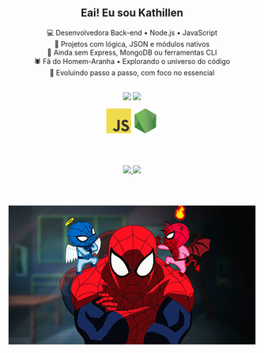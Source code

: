 <div align="center">

## Eai! Eu sou Kathillen

💻 Desenvolvedora Back-end • Node.js • JavaScript  
📁 Projetos com lógica, JSON e módulos nativos  
🚧 Ainda sem Express, MongoDB ou ferramentas CLI  
🕷️ Fã do Homem-Aranha • Explorando o universo do código  
🎯 Evoluindo passo a passo, com foco no essencial  

<br/>

<img height="180em" src="https://github-readme-stats.vercel.app/api?username=kathillen&show_icons=true&theme=dark&include_all_commits=true&count_private=true"/>
<img height="180em" src="https://github-readme-stats.vercel.app/api/top-langs/?username=kathillen&layout=compact&langs_count=16&theme=dark"/>

<br/>

<code><img height="50" src="https://raw.githubusercontent.com/github/explore/80688e429a7d4ef2fca1e82350fe8e3517d3494d/topics/javascript/javascript.png"></code>
<code><img height="50" src="https://raw.githubusercontent.com/github/explore/80688e429a7d4ef2fca1e82350fe8e3517d3494d/topics/nodejs/nodejs.png"></code>

<br/><br/>

<a href="https://discordapp.com/users/1387590981158830113" target="_blank">
  <img src="https://img.shields.io/badge/Discord-7289DA?style=for-the-badge&logo=discord&logoColor=white">
</a> 
<a href="https://www.linkedin.com/in/kathillen-maciel-877a24370" target="_blank">
  <img src="https://img.shields.io/badge/-LinkedIn-%230077B5?style=for-the-badge&logo=linkedin&logoColor=white">
</a> 

<br/><br/>

<img src="https://github.com/Kathillen/Kathillen/blob/main/spider-man%202.gif?raw=true" width="500" />

</div>
